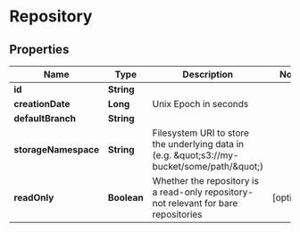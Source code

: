 

# Repository


## Properties

| Name | Type | Description | Notes |
|------------ | ------------- | ------------- | -------------|
|**id** | **String** |  |  |
|**creationDate** | **Long** | Unix Epoch in seconds |  |
|**defaultBranch** | **String** |  |  |
|**storageNamespace** | **String** | Filesystem URI to store the underlying data in (e.g. \&quot;s3://my-bucket/some/path/\&quot;) |  |
|**readOnly** | **Boolean** | Whether the repository is a read-only repository- not relevant for bare repositories |  [optional] |



